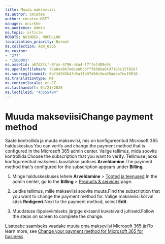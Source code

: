 ```yaml
---
title: Muuda makseviisi
ms.author: cmcatee
author: cmcatee-MSFT
manager: mnirkhe
ms.audience: Admin
ms.topic: article
ROBOTS: NOINDEX, NOFOLLOW
localization_priority: Normal
ms.collection: Adm_O365
ms.custom:
- "277"
- "1500001"
ms.assetid: a67d2fcf-0faa-4796-a6a4-f7ffefd89e9c
ms.openlocfilehash: 72a0ea867e8ea6bc5fff80b6a8497195c15f82e7
ms.sourcegitcommit: 6bf1d945b4fd6a1fe37d00c5ea99adea7eef9910
ms.translationtype: MT
ms.contentlocale: et-EE
ms.lasthandoff: 04/21/2020
ms.locfileid: "43655494"
---
```

# <a name="change-payment-method"></a><span data-ttu-id="c9b62-102">Muuda makseviisi</span><span class="sxs-lookup"><span data-stu-id="c9b62-102">Change payment method</span></span>

<span data-ttu-id="c9b62-103">Saate kontrollida ja muuta makseviisi, mis on konfigureeritud Microsoft 365 halduskeskus.</span><span class="sxs-lookup"><span data-stu-id="c9b62-103">You can verify and change the payment method that is configured in the Microsoft 365 admin center.</span></span> <span data-ttu-id="c9b62-104">Valige tellimus, mida soovite kontrollida.</span><span class="sxs-lookup"><span data-stu-id="c9b62-104">Choose the subscription that you want to verify.</span></span> <span data-ttu-id="c9b62-105">Tellimuse jaoks konfigureeritud makseviis kuvatakse jaotises **Arveldamine**.</span><span class="sxs-lookup"><span data-stu-id="c9b62-105">The payment method that's configured for the subscription appears under **Billing**.</span></span>
  
1. <span data-ttu-id="c9b62-106">Minge halduskeskuses lehele **Arveldamine** \> [Tooted ja teenused](https://go.microsoft.com/fwlink/p/?linkid=842054).</span><span class="sxs-lookup"><span data-stu-id="c9b62-106">In the admin center, go to the **Billing** \> [Products & services](https://go.microsoft.com/fwlink/p/?linkid=842054) page.</span></span>

2. <span data-ttu-id="c9b62-107">Leidke tellimus, mille makseviisi soovite muuta.</span><span class="sxs-lookup"><span data-stu-id="c9b62-107">Find the subscription that you want to change the payment method for.</span></span> <span data-ttu-id="c9b62-108">Valige makseviisi kõrval käsk **Redigeeri**.</span><span class="sxs-lookup"><span data-stu-id="c9b62-108">Next to the payment method, select **Edit**.</span></span>

3. <span data-ttu-id="c9b62-109">Muudatuse lõpuleviimiseks järgige ekraanil kuvatavaid juhiseid.</span><span class="sxs-lookup"><span data-stu-id="c9b62-109">Follow the steps on screen to complete the change.</span></span>

<span data-ttu-id="c9b62-110">Lisateabe saamiseks vaadake [muuta oma makseviisi Microsoft 365 äri](https://docs.microsoft.com/office365/admin/subscriptions-and-billing/change-payment-method)</span><span class="sxs-lookup"><span data-stu-id="c9b62-110">To learn more, see  [Change your payment method for Microsoft 365 for business](https://docs.microsoft.com/office365/admin/subscriptions-and-billing/change-payment-method)</span></span>
